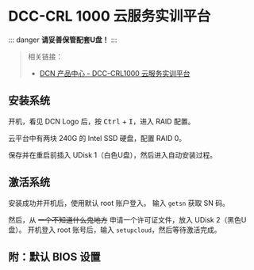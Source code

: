# DCC-CRL 1000 云服务实训平台

::: danger
**请妥善保管配套U盘！**
:::

>相关链接：
>
> - [DCN 产品中心 - DCC-CRL1000 云服务实训平台](http://www.dcnetworks.com.cn/goods/55.html)

## 安装系统

开机，看见 DCN Logo 后，按 <kbd>Ctrl</kbd> + <kbd>I</kbd>，进入 RAID 配置。

云平台中有两块 240G 的 Intel SSD 硬盘，配置 RAID 0。

<!-- 待补充图片 -->

保存并在重启前插入 UDisk 1（白色U盘），然后进入自动安装过程。

## 激活系统

安装成功并开机后，使用默认 root 账户登入。
输入 `getsn` 获取 SN 码。

然后，从 ~~一个不知道什么鬼地方~~ 申请一个许可证文件，放入 UDisk 2（黑色U盘）。
开机登入 root 账号后，输入 `setupcloud`，然后等待激活完成。

## 附：默认 BIOS 设置

<!-- 待补充图片 -->